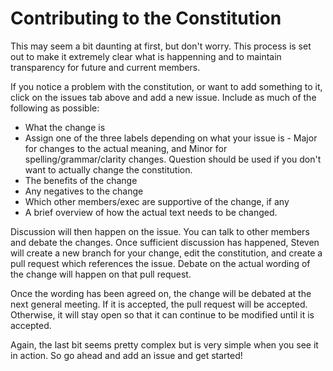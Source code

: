 # Contributing to the Constitution

This may seem a bit daunting at first, but don't worry. This process is set out to make it extremely clear what is happenning and to maintain transparency for future and current members.

If you notice a problem with the constitution, or want to add something to it, click on the issues tab above and add a new issue. Include as much of the following as possible:

* What the change is
* Assign one of the three labels depending on what your issue is - Major for changes to the actual meaning, and Minor for spelling/grammar/clarity changes. Question should be used if you don't want to actually change the constitution.
* The benefits of the change
* Any negatives to the change
* Which other members/exec are supportive of the change, if any
* A brief overview of how the actual text needs to be changed.

Discussion will then happen on the issue. You can talk to other members and debate the changes. Once sufficient discussion has happened, Steven will create a new branch for your change, edit the constitution, and create a pull request which references the issue. Debate on the actual wording of the change will happen on that pull request.

Once the wording has been agreed on, the change will be debated at the next general meeting. If it is accepted, the pull request will be accepted. Otherwise, it will stay open so that it can continue to be modified until it is accepted.

Again, the last bit seems pretty complex but is very simple when you see it in action. So go ahead and add an issue and get started!
